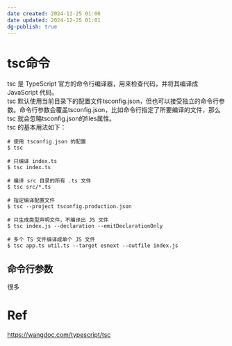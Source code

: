 ```yaml
---
date created: 2024-12-25 01:00
date updated: 2024-12-25 01:01
dg-publish: true
---
```


# tsc命令

tsc 是 TypeScript 官方的命令行编译器，用来检查代码，并将其编译成 JavaScript 代码。<br>tsc 默认使用当前目录下的配置文件tsconfig.json，但也可以接受独立的命令行参数。命令行参数会覆盖tsconfig.json，比如命令行指定了所要编译的文件，那么 tsc 就会忽略tsconfig.json的files属性。<br>tsc 的基本用法如下：

```shell
# 使用 tsconfig.json 的配置
$ tsc

# 只编译 index.ts
$ tsc index.ts

# 编译 src 目录的所有 .ts 文件
$ tsc src/*.ts

# 指定编译配置文件
$ tsc --project tsconfig.production.json

# 只生成类型声明文件，不编译出 JS 文件
$ tsc index.js --declaration --emitDeclarationOnly

# 多个 TS 文件编译成单个 JS 文件
$ tsc app.ts util.ts --target esnext --outfile index.js
```

## 命令行参数

很多

# Ref

<https://wangdoc.com/typescript/tsc>
